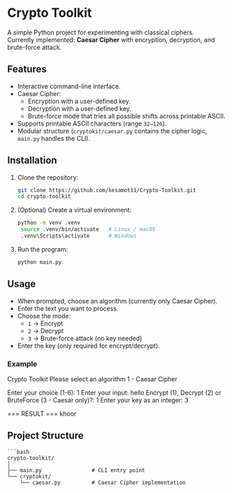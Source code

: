# Crypto Toolkit

A simple Python project for experimenting with classical ciphers.  
Currently implemented: **Caesar Cipher** with encryption, decryption, and brute-force attack.

## Features

- Interactive command-line interface.
- Caesar Cipher:
  - Encryption with a user-defined key.
  - Decryption with a user-defined key.
  - Brute-force mode that tries all possible shifts across printable ASCII.
- Supports printable ASCII characters (range `32–126`).
- Modular structure (`cryptokit/caesar.py` contains the cipher logic, `main.py` handles the CLI).

## Installation
1. Clone the repository:
   ```bash
   git clone https://github.com/kesamot11/Crypto-Toolkit.git
   cd crypto-toolkit
   
2. (Optional) Create a virtual environment:
   ```bash
   python -m venv .venv
    source .venv/bin/activate   # Linux / macOS
    .venv\Scripts\activate      # Windows

3. Run the program:
   ```bash
   python main.py
   
## Usage
- When prompted, choose an algorithm (currently only Caesar Cipher).  
- Enter the text you want to process.  
- Choose the mode:  
  - `1` → Encrypt  
  - `2` → Decrypt  
  - `3` → Brute-force attack (no key needed)  
- Enter the key (only required for encrypt/decrypt).  

### Example
Crypto Toolkit
Please select an algorithm
1 - Caesar Cipher

Enter your choice (1-6): 1
Enter your input: hello
Encrypt (1), Decrypt (2) or BruteForce (3 - Caesar only)?: 1
Enter your key as an integer: 3

=== RESULT ===
khoor

## Project Structure

    ```bash
    crypto-toolkit/
    │
    ├── main.py                # CLI entry point
    └── cryptokit/
        └── caesar.py          # Caesar Cipher implementation


